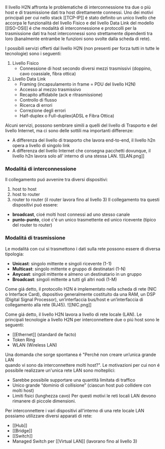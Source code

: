 Il livello H2N affronta le problematiche di interconnessione tra due o più host e di trasmissione dati tra host direttamente connessi.
Uno dei motivi principali per cui nello stack [[TCP-IP]] é stato definito un unico livello che accorpa le funzionalitá del livello Fisico e del livello Data Link del modello [[ISO-OSI]] é che modalità di interconnessione e protocolli per la trasmissione dati tra host interconnessi sono strettamente dipendenti tra loro (banalmente entrambe le funzioni sono svolte dalla scheda di rete). 

I possibili servizi offerti dal livello H2N (non presenti per forza tutti in tutte le tecnologie) sono i seguenti:
1. Livello Fisico
	- Connessione di host secondo diversi mezzi trasmissivi (doppino, cavo coassiale, fibra ottica)
2. Livello Data Link
	- Framing (incapsulamento in frame = PDU del livello H2N)  
	- Accesso al mezzo trasmissivo
	- Recapito affidabile (ack e ritrasmissione)  
	- Controllo di flusso 
	- Ricerca di errori  
	- Correzione degli errori  
	- Half-duplex o Full-duplex(ADSL e Fibra Ottica)

Alcuni servizi, possono sembrare simili a quelli del livello di Trasporto e del livello Internet, ma ci sono delle sottili ma importanti differenze:
- A differenza del livello di trasporto che lavora end-to-end, il livello h2n opera a livello di singolo link
- A differenza del livello Internet che consegna pacchetti dovunque, il livello h2n lavora solo all' interno di una stessa LAN.
![[LAN.png]]


### Modalitá di interconnessione
Il collegamento puó avvenire tra diversi dispositivi:
1. host to host
2. host to router
3. router to router (il router lavora fino al livello 3)
Il collegamento tra questi dispositivi puó essere:
- **broadcast**, cioé molti host connessi ad uno stesso canale
- **punto-punto**, cioé c'é un unico trasmettente ed unico ricevente (tipico del router to router)

### Modalitá di trasmissione
Le modalitá con cui si trasmettono i dati sulla rete possono essere di diversa tipologia:
- **Unicast**: singolo mittente e singoli ricevente (1-1)
- **Multicast**: singolo mittente e gruppo di destinatari (1-N)
- **Anycast**: singoli mittente e almeno un destinatario in un gruppo
- **Broadcast**: singoli mittente a tutti gli altri nodi (1-M)


Come giá detto, il protocollo H2N è implementato nella scheda di rete (NIC o Interface Card), dspositivo generalmente costituito da una RAM, un DSP (Digital Signal Processor), un’interfaccia bus/host e un’interfaccia di collegamento alla rete (RJ45). ![[NIC.png]]

Come giá detto, il livello H2N lavora a livello di rete locale (LAN). Le principali tecnologie a livello H2N per interconnettere due o piú host sono le seguenti:
- [[Ethernet]] (standard de facto)
- Token Ring
- WLAN (Wireless LAN)

Una domanda che sorge spontanea é "Perché non creare un’unica grande LAN  
quando vi sono da interconnettere molti host?". Le motivazioni per cui non é possibile realizzare un'unica rete LAN sono molteplici:
- Sarebbe possibile supportare una quantità limitata di traffico
- Unico grande “dominio di collisione” (ciascun host può collidere con molti host)
- Limiti fisici (lunghezza cavo)
Per questi motivi le reti locali LAN devono rimanere di piccole dimensioni.

Per interconnettere i vari dispositivi all'interno di una rete locale LAN possiamo utilizzare diversi apparati di rete:
- [[Hub]]
- [[Bridge]]
- [[Switch]]
- Managed Switch per [[Virtual LAN]] (lavorano fino al livello 3)







